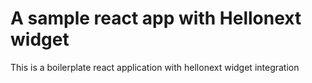 # A sample react app with Hellonext widget

This is a boilerplate react application with hellonext widget integration
